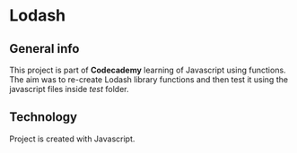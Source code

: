 # Lodash

## General info

This project is part of **Codecademy** learning of Javascript using functions.
The aim was to re-create Lodash library functions and then test it using the javascript files inside *test* folder.

## Technology

Project is created with Javascript.
